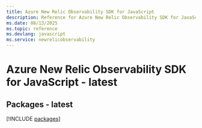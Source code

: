 ```yaml
---
title: Azure New Relic Observability SDK for JavaScript
description: Reference for Azure New Relic Observability SDK for JavaScript
ms.date: 08/13/2025
ms.topic: reference
ms.devlang: javascript
ms.service: newrelicobservability
---
```

# Azure New Relic Observability SDK for JavaScript - latest
## Packages - latest
[!INCLUDE [packages](new-relic-observability-index.md)]